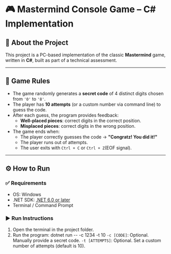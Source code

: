 # 🎮 Mastermind Console Game – C# Implementation

## 👋 About the Project

This project is a PC-based implementation of the classic **Mastermind** game, written in **C#**, built as part of a technical assessment.


---

## 🧠 Game Rules

- The game randomly generates a **secret code** of 4 distinct digits chosen from `'0'` to `'8'`.
- The player has **10 attempts** (or a custom number via command line) to guess the code.
- After each guess, the program provides feedback:
  - **Well-placed pieces**: correct digits in the correct position.
  - **Misplaced pieces**: correct digits in the wrong position.
- The game ends when:
  - The player correctly guesses the code → **"Congratz! You did it!"**
  - The player runs out of attempts.
  - The user exits with `Ctrl + C` or  `Ctrl + Z`(EOF signal).

---

## ⚙️ How to Run

### ✅ Requirements

- OS: Windows
- .NET SDK: [.NET 6.0 or later](https://dotnet.microsoft.com/en-us/download)
- Terminal / Command Prompt

### ▶️ Run Instructions

1. Open the terminal in the project folder.
2. Run the program:
  dotnet run -- -c 1234 -t 10
  `-c [CODE]`: Optional. Manually provide a secret code.
  `-t [ATTEMPTS]`: Optional. Set a custom number of attempts (default is 10).

